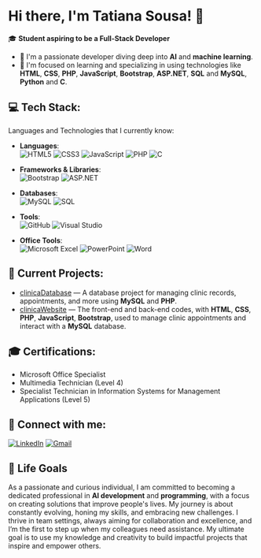 # Hi there, I'm Tatiana Sousa! 👋
🎓 **Student aspiring to be a Full-Stack Developer**

- 💞️ I'm a passionate developer diving deep into **AI** and **machine learning**.
- 🌱 I'm focused on learning and specializing in using technologies like **HTML**, **CSS**, **PHP**, **JavaScript**, **Bootstrap**, **ASP.NET**, **SQL** and **MySQL**, **Python** and **C**.


## 💻 Tech Stack:
Languages and Technologies that I currently know:
- **Languages**:  
  ![HTML5](https://img.shields.io/badge/HTML5-E34F26?style=flat&logo=html5&logoColor=white) 
  ![CSS3](https://img.shields.io/badge/CSS3-1572B6?style=flat&logo=css3&logoColor=white) 
  ![JavaScript](https://img.shields.io/badge/JavaScript-F7DF1E?style=flat&logo=javascript&logoColor=black) 
  ![PHP](https://img.shields.io/badge/PHP-777BB4?style=flat&logo=php&logoColor=white) 
  ![C](https://img.shields.io/badge/C-00599C?style=flat&logo=c&logoColor=white)

- **Frameworks & Libraries**:  
  ![Bootstrap](https://img.shields.io/badge/Bootstrap-563D7C?style=flat&logo=bootstrap&logoColor=white) 
  ![ASP.NET](https://img.shields.io/badge/ASP.NET-512BD4?style=flat&logo=dot-net&logoColor=white)

- **Databases**:  
  ![MySQL](https://img.shields.io/badge/MySQL-4479A1?style=flat&logo=mysql&logoColor=white) 
  ![SQL](https://img.shields.io/badge/SQL-4479A1?style=flat&logo=database&logoColor=white)

- **Tools**:  
  ![GitHub](https://img.shields.io/badge/GitHub-181717?style=flat&logo=github&logoColor=white) 
  ![Visual Studio](https://img.shields.io/badge/Visual%20Studio-5C2D91?style=flat&logo=visual%20studio&logoColor=white)

- **Office Tools**:  
  ![Microsoft Excel](https://img.shields.io/badge/Microsoft%20Excel-217346?style=flat&logo=microsoft-excel&logoColor=white) 
  ![PowerPoint](https://img.shields.io/badge/Microsoft%20PowerPoint-B7472A?style=flat&logo=microsoft-powerpoint&logoColor=white)
  ![Word](https://img.shields.io/badge/Microsoft%20Word-2B579A?style=flat&logo=microsoft-word&logoColor=white)

## 🔨 Current Projects:
- [clinicaDatabase](https://github.com/tatianafrsousa/clinicaDatabase) — A database project for managing clinic records, appointments, and more using **MySQL** and **PHP**.
- [clinicaWebsite](https://github.com/tatianafrsousa/clinicaWebsite) — The front-end and back-end codes, with **HTML**, **CSS**, **PHP**, **JavaScript**, **Bootstrap**, used to manage clinic appointments and interact with a **MySQL** database.

## 🎓 Certifications:
- Microsoft Office Specialist
- Multimedia Technician (Level 4)
- Specialist Technician in Information Systems for Management Applications (Level 5)

## 🔗 Connect with me:
[![LinkedIn](https://img.shields.io/badge/LinkedIn-0077B5?style=flat&logo=linkedin&logoColor=white)](https://www.linkedin.com/in/tatianafrsousa)
[![Gmail](https://img.shields.io/badge/Gmail-D14836?style=flat&logo=gmail&logoColor=white)](mailto:tatianafrsousa@gmail.com)

## 🎯 Life Goals

As a passionate and curious individual, I am committed to becoming a dedicated professional in **AI development** and **programming**, with a focus on creating solutions that improve people's lives. My journey is about constantly evolving, honing my skills, and embracing new challenges. I thrive in team settings, always aiming for collaboration and excellence, and I’m the first to step up when my colleagues need assistance. My ultimate goal is to use my knowledge and creativity to build impactful projects that inspire and empower others.

<!---
tatianafrsousa/tatianafrsousa is a ✨ special ✨ repository because its `README.md` (this file) appears on your GitHub profile.
You can click the Preview link to take a look at your changes.
--->
